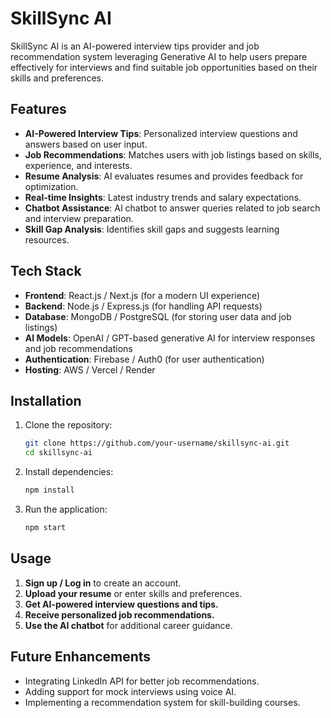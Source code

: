 # SkillSync AI

SkillSync AI is an AI-powered interview tips provider and job recommendation system leveraging Generative AI to help users prepare effectively for interviews and find suitable job opportunities based on their skills and preferences.

## Features

- **AI-Powered Interview Tips**: Personalized interview questions and answers based on user input.
- **Job Recommendations**: Matches users with job listings based on skills, experience, and interests.
- **Resume Analysis**: AI evaluates resumes and provides feedback for optimization.
- **Real-time Insights**: Latest industry trends and salary expectations.
- **Chatbot Assistance**: AI chatbot to answer queries related to job search and interview preparation.
- **Skill Gap Analysis**: Identifies skill gaps and suggests learning resources.

## Tech Stack

- **Frontend**: React.js / Next.js (for a modern UI experience)
- **Backend**: Node.js / Express.js (for handling API requests)
- **Database**: MongoDB / PostgreSQL (for storing user data and job listings)
- **AI Models**: OpenAI / GPT-based generative AI for interview responses and job recommendations
- **Authentication**: Firebase / Auth0 (for user authentication)
- **Hosting**: AWS / Vercel / Render

## Installation

1. Clone the repository:
   ```bash
   git clone https://github.com/your-username/skillsync-ai.git
   cd skillsync-ai
   ```
2. Install dependencies:
   ```bash
   npm install
   ```
3. Run the application:
   ```bash
   npm start
   ```

## Usage

1. **Sign up / Log in** to create an account.
2. **Upload your resume** or enter skills and preferences.
3. **Get AI-powered interview questions and tips.**
4. **Receive personalized job recommendations.**
5. **Use the AI chatbot** for additional career guidance.

## Future Enhancements

- Integrating LinkedIn API for better job recommendations.
- Adding support for mock interviews using voice AI.
- Implementing a recommendation system for skill-building courses.

